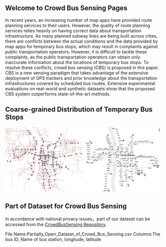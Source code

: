 ## Welcome to Crowd Bus Sensing Pages

In recent years, an increasing number of map apps have provided route planning services to their users. However, the quality of route planning services relies heavily on having correct data about transportation infrastructure. As many planned subway lines are being built across cities, there are conflicts between the actual conditions and the data provided by map apps for temporary bus stops, which may result in complaints against public transportation operators. However, it is difficult to tackle these complaints, as the public transportation operators can obtain only inaccurate information about the locations of temporary bus stops. To resolve these conflicts, crowd bus sensing (CBS) is proposed in this paper. CBS is a new sensing paradigm that takes advantage of the extensive deployment of GPS trackers and prior knowledge about the transportation infrastructures covered by scheduled bus routes. Extensive experimental evaluations on real-world and synthetic datasets show that the proposed CBS system outperforms state-of-the-art methods.

## Coarse-grained Distribution of Temporary Bus Stops

![Coarse-grained Distribution of Temporary Bus Stops](./fig_1_distribution.png)



##  Part of Dataset for  Crowd Bus Sensing

In accordance with national privacy issues，part of our dataset can be accessed from the [CrowdBusSensing Repository](https://github.com/tntxie/CrowdBusSensing). 

File Name:Partially_Open_Dataset_of_Crowd_Bus_Sensing.csv
Columns:The bus ID, Name of bus station, longitude, latitude



